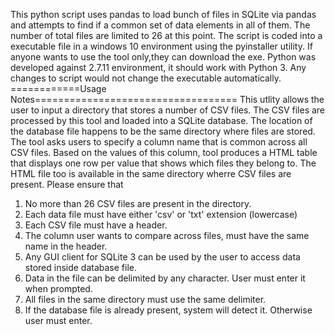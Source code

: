 This python script uses pandas to load bunch of files in SQLite via pandas and attempts to find if a common
set of data elements in all of them. The number of total files are limited to 26 at this point.
The script is coded into a executable file in a windows 10 environment using the pyinstaller utility. If anyone wants to use the tool only,they can download the exe. Python was developed against 2.7.11 environment, it should work with Python 3. Any changes to script would not change the executable automatically.
============Usage Notes===================================
This utlity allows the user to input a directory that stores a number of CSV files.
The CSV files are processed by this tool and loaded into a SQLite database.
The location of the database file happens to be the same directory where files are stored.
The tool asks users to specify a column name that is common across all CSV files.
Based on the values of this column, tool produces a HTML table that displays
one row per value that shows which files they belong to. The HTML file too is available
in the same directory wherre CSV files are present. Please ensure that
1. No more than 26 CSV files are present in the directory.
2. Each data file must have either 'csv' or 'txt' extension (lowercase)
3. Each CSV file must have a header.
4. The column user wants to compare across files, must have the same name in the header.
5. Any GUI client for SQLite 3 can be used by the user to access data stored inside database file.
6. Data in the file can be delimited by any character. User must enter it when prompted.
7. All files in the same directory must use the same delimiter.
8. If the database file is already present, system will detect it. Otherwise user must enter.
